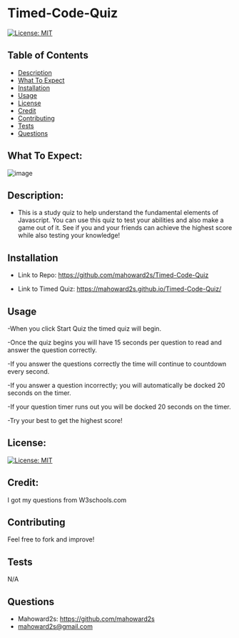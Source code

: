 # Timed-Code-Quiz

[![License: MIT](https://img.shields.io/badge/License-MIT-yellow.svg)](https://opensource.org/licenses/MIT)

## Table of Contents
- [Description](#description)
- [What To Expect](#what-to-expect)
- [Installation](#installation)
- [Usage](#usage)
- [License](#license)
- [Credit](#credit)
- [Contributing](#contributing)
- [Tests](#tests)
- [Questions](#questions)

## What To Expect:
![image](https://user-images.githubusercontent.com/70785957/100787801-ca4e9700-33d9-11eb-82ca-121ab6d0efdf.png)

## Description:
- This is a study quiz to help understand the fundamental elements of Javascript.
You can use this quiz to test your abilities and also make a game out of it. 
See if you and your friends can achieve the highest score while also testing your knowledge!

## Installation
- Link to Repo:
https://github.com/mahoward2s/Timed-Code-Quiz


- Link to Timed Quiz:
https://mahoward2s.github.io/Timed-Code-Quiz/


## Usage 
-When you click Start Quiz the timed quiz will begin.

-Once the quiz begins you will have 15 seconds per question to read and answer the question correctly.

-If you answer the questions correctly the time will continue to countdown every second.

-If you answer a question incorrectly; you will automatically be docked 20 seconds on the timer.

-If your question timer runs out you will be docked 20 seconds on the timer.

-Try your best to get the highest score!

## License: 
[![License: MIT](https://img.shields.io/badge/License-MIT-yellow.svg)](https://opensource.org/licenses/MIT)

## Credit:
I got my questions from W3schools.com

## Contributing
Feel free to fork and improve!

## Tests
N/A

## Questions
- Mahoward2s: https://github.com/mahoward2s
- mahoward2s@gmail.com